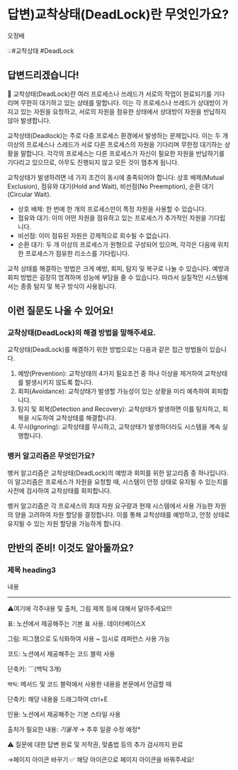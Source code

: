 # 답변)교착상태(DeadLock)란 무엇인가요?

오정배

💡#교착상태 #DeadLock  

## 답변드리겠습니다!

<aside>
📌  교착상태(DeadLock)란 여러 프로세스나 쓰레드가 서로의 작업이 완료되기를 기다리며 무한히 대기하고 있는 상태를 말합니다. 이는 각 프로세스나 쓰레드가 상대방이 가지고 있는 자원을 요청하고, 서로의 자원을 점유한 상태에서 상대방이 자원을 반납하지 않아 발생합니다.

</aside>

교착상태(Deadlock)는 주로 다중 프로세스 환경에서 발생하는 문제입니다. 이는 두 개 이상의 프로세스나 스레드가 서로 다른 프로세스의 자원을 기다리며 무한정 대기하는 상황을 말합니다. 각각의 프로세스는 다른 프로세스가 자신이 필요한 자원을 반납하기를 기다리고 있으므로, 아무도 진행되지 않고 모든 것이 멈추게 됩니다.

교착상태가 발생하려면 네 가지 조건이 동시에 충족되어야 합니다: 상호 배제(Mutual Exclusion), 점유와 대기(Hold and Wait), 비선점(No Preemption), 순환 대기(Circular Wait).

- 상호 배제: 한 번에 한 개의 프로세스만이 특정 자원을 사용할 수 있습니다.
- 점유와 대기: 이미 어떤 자원을 점유하고 있는 프로세스가 추가적인 자원을 기다립니다.
- 비선점: 이미 점유된 자원은 강제적으로 회수될 수 없습니다.
- 순환 대기: 두 개 이상의 프로세스가 원형으로 구성되어 있으며, 각각은 다음에 위치한 프로세스가 점유한 리소스를 기다립니다.

교착 상태를 해결하는 방법은 크게 예방, 회피, 탐지 및 복구로 나눌 수 있습니다. 예방과 회피 방법은 굉장히 엄격하며 성능에 부담을 줄 수 있습니다. 따라서 실질적인 시스템에서는 종종 탐지 및 복구 방식이 사용됩니다.

## 이런 질문도 나올 수 있어요!

### 교착상태(DeadLock)의 해결 방법을 말해주세요.

교착상태(DeadLock)를 해결하기 위한 방법으로는 다음과 같은 접근 방법들이 있습니다.

1. 예방(Prevention): 교착상태의 4가지 필요조건 중 하나 이상을 제거하여 교착상태를 발생시키지 않도록 합니다.
2. 회피(Avoidance): 교착상태가 발생할 가능성이 있는 상황을 미리 예측하여 회피합니다.
3. 탐지 및 회복(Detection and Recovery): 교착상태가 발생하면 이를 탐지하고, 회복을 시도하여 교착상태를 해결합니다.
4. 무시(Ignoring): 교착상태를 무시하고, 교착상태가 발생하더라도 시스템을 계속 실행합니다.

### 뱅커 알고리즘은 무엇인가요?

뱅커 알고리즘은 교착상태(DeadLock)의 예방과 회피를 위한 알고리즘 중 하나입니다. 이 알고리즘은 프로세스가 자원을 요청할 때, 시스템이 안정 상태로 유지될 수 있는지를 사전에 검사하여 교착상태를 회피합니다.

뱅커 알고리즘은 각 프로세스의 최대 자원 요구량과 현재 시스템에서 사용 가능한 자원의 양을 고려하여 자원 할당을 결정합니다. 이를 통해 교착상태를 예방하고, 안정 상태로 유지될 수 있는 자원 할당을 가능하게 합니다.

## 만반의 준비! 이것도 알아둘까요?

### **제목 heading3**

내용

---

⚠️여기에 각주내용 및 출처, 그림 제목 등에 대해서 달아주세요!!!

표: 노션에서 제공해주는 기본 표 사용. 데이터베이스X

그림: 피그잼으로 도식화하여 사용 ~ 임시로 레퍼런스 사용 가능

코드: 노션에서 제공해주는 코드 블럭 사용 

단축키: ```(백틱 3개)

`백틱`: 메서드 및 코드 블럭에서 사용한 내용을 본문에서 언급할 때 

단축키: 해당 내용을 드래그하여 ctrl+E

인용: 노션에서 제공해주는 기본 스타일 사용

출처가 필요한 내용: *기울게* → 추후 일괄 수정 예정*

⚠️ 질문에 대한 답변 완료 및 저작권, 맞춤법 등의 추가 검사까지 완료

→페이지 아이콘 바꾸기 ✅ 해당 아이콘으로 페이지 아이콘을 바꿔주세요!